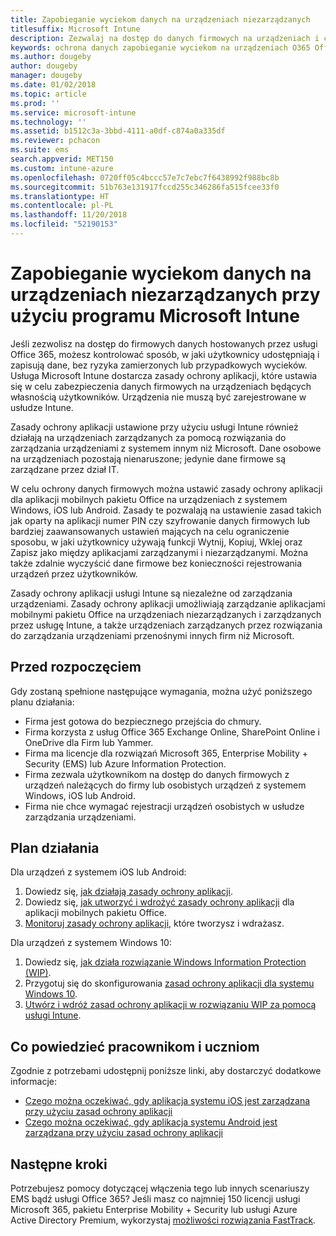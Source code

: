 ```yaml
---
title: Zapobieganie wyciekom danych na urządzeniach niezarządzanych
titlesuffix: Microsoft Intune
description: Zezwalaj na dostęp do danych firmowych na urządzeniach i chroń dane przed wyciekami przy użyciu usługi Microsoft Intune.
keywords: ochrona danych zapobieganie wyciekom na urządzeniach O365 Office 365
ms.author: dougeby
author: dougeby
manager: dougeby
ms.date: 01/02/2018
ms.topic: article
ms.prod: ''
ms.service: microsoft-intune
ms.technology: ''
ms.assetid: b1512c3a-3bbd-4111-a0df-c874a0a335df
ms.reviewer: pchacon
ms.suite: ems
search.appverid: MET150
ms.custom: intune-azure
ms.openlocfilehash: 0720ff05c4bccc57e7c7ebc7f6438992f988bc8b
ms.sourcegitcommit: 51b763e131917fccd255c346286fa515fcee33f0
ms.translationtype: HT
ms.contentlocale: pl-PL
ms.lasthandoff: 11/20/2018
ms.locfileid: "52190153"
---
```

# <a name="prevent-data-leaks-on-non-managed-devices-using-microsoft-intune"></a>Zapobieganie wyciekom danych na urządzeniach niezarządzanych przy użyciu programu Microsoft Intune

Jeśli zezwolisz na dostęp do firmowych danych hostowanych przez usługi Office 365, możesz kontrolować sposób, w jaki użytkownicy udostępniają i zapisują dane, bez ryzyka zamierzonych lub przypadkowych wycieków. Usługa Microsoft Intune dostarcza zasady ochrony aplikacji, które ustawia się w celu zabezpieczenia danych firmowych na urządzeniach będących własnością użytkowników. Urządzenia nie muszą być zarejestrowane w usłudze Intune. 

Zasady ochrony aplikacji ustawione przy użyciu usługi Intune również działają na urządzeniach zarządzanych za pomocą rozwiązania do zarządzania urządzeniami z systemem innym niż Microsoft. Dane osobowe na urządzeniach pozostają nienaruszone; jedynie dane firmowe są zarządzane przez dział IT. 

W celu ochrony danych firmowych można ustawić zasady ochrony aplikacji dla aplikacji mobilnych pakietu Office na urządzeniach z systemem Windows, iOS lub Android. Zasady te pozwalają na ustawienie zasad takich jak oparty na aplikacji numer PIN czy szyfrowanie danych firmowych lub bardziej zaawansowanych ustawień mających na celu ograniczenie sposobu, w jaki użytkownicy używają funkcji Wytnij, Kopiuj, Wklej oraz Zapisz jako między aplikacjami zarządzanymi i niezarządzanymi. Można także zdalnie wyczyścić dane firmowe bez konieczności rejestrowania urządzeń przez użytkowników. 

Zasady ochrony aplikacji usługi Intune są niezależne od zarządzania urządzeniami. Zasady ochrony aplikacji umożliwiają zarządzanie aplikacjami mobilnymi pakietu Office na urządzeniach niezarządzanych i zarządzanych przez usługę Intune, a także urządzeniach zarządzanych przez rozwiązania do zarządzania urządzeniami przenośnymi innych firm niż Microsoft. 

## <a name="before-you-begin"></a>Przed rozpoczęciem

Gdy zostaną spełnione następujące wymagania, można użyć poniższego planu działania:
* Firma jest gotowa do bezpiecznego przejścia do chmury.
* Firma korzysta z usług Office 365 Exchange Online, SharePoint Online i OneDrive dla Firm lub Yammer.
* Firma ma licencje dla rozwiązań Microsoft 365, Enterprise Mobility + Security (EMS) lub Azure Information Protection.
* Firma zezwala użytkownikom na dostęp do danych firmowych z urządzeń należących do firmy lub osobistych urządzeń z systemem Windows, iOS lub Android. 
* Firma nie chce wymagać rejestracji urządzeń osobistych w usłudze zarządzania urządzeniami. 

## <a name="action-plan"></a>Plan działania

Dla urządzeń z systemem iOS lub Android: 

1. Dowiedz się, [jak działają zasady ochrony aplikacji](app-protection-policy.md).
2. Dowiedz się, [jak utworzyć i wdrożyć zasady ochrony aplikacji](app-protection-policies.md) dla aplikacji mobilnych pakietu Office. 
3. [Monitoruj zasady ochrony aplikacji](app-protection-policies-monitor.md), które tworzysz i wdrażasz. 

Dla urządzeń z systemem Windows 10: 

1. Dowiedz się, [jak działa rozwiązanie Windows Information Protection (WIP)](https://docs.microsoft.com/windows/threat-protection/windows-information-protection/protect-enterprise-data-using-wip). 
2. Przygotuj się do skonfigurowania [zasad ochrony aplikacji dla systemu Windows 10](app-protection-policies-configure-windows-10.md).
3. [Utwórz i wdróż zasad ochrony aplikacji w rozwiązaniu WIP za pomocą usługi Intune](windows-information-protection-policy-create.md).

## <a name="what-to-tell-employees-and-students"></a>Co powiedzieć pracownikom i uczniom

Zgodnie z potrzebami udostępnij poniższe linki, aby dostarczyć dodatkowe informacje: 
* [Czego można oczekiwać, gdy aplikacja systemu iOS jest zarządzana przy użyciu zasad ochrony aplikacji](app-protection-enabled-apps-ios.md)
* [Czego można oczekiwać, gdy aplikacja systemu Android jest zarządzana przy użyciu zasad ochrony aplikacji](app-protection-enabled-apps-android.md) 

## <a name="next-steps"></a>Następne kroki

Potrzebujesz pomocy dotyczącej włączenia tego lub innych scenariuszy EMS bądź usługi Office 365? Jeśli masz co najmniej 150 licencji usługi Microsoft 365, pakietu Enterprise Mobility + Security lub usługi Azure Active Directory Premium, wykorzystaj [możliwości rozwiązania FastTrack](https://docs.microsoft.com/enterprise-mobility-security/solutions/enterprise-mobility-fasttrack-program). 